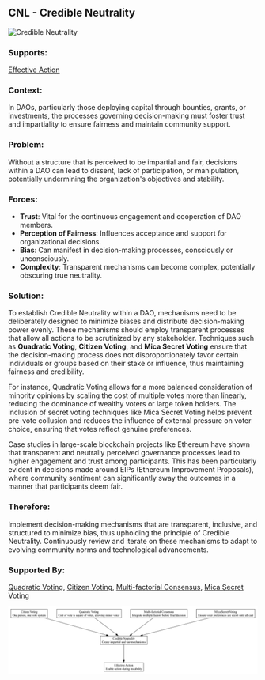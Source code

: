 ## CNL - Credible Neutrality

![Credible Neutrality](./output/illustration/credible_neutrality_illustration_v3.png)

### Supports:
[Effective Action](./effective_action.html)

### Context:
In DAOs, particularly those deploying capital through bounties, grants, or investments, the processes governing decision-making must foster trust and impartiality to ensure fairness and maintain community support.

### Problem:
Without a structure that is perceived to be impartial and fair, decisions within a DAO can lead to dissent, lack of participation, or manipulation, potentially undermining the organization's objectives and stability.

### Forces:
- **Trust**: Vital for the continuous engagement and cooperation of DAO members.
- **Perception of Fairness**: Influences acceptance and support for organizational decisions.
- **Bias**: Can manifest in decision-making processes, consciously or unconsciously.
- **Complexity**: Transparent mechanisms can become complex, potentially obscuring true neutrality.

### Solution:
To establish Credible Neutrality within a DAO, mechanisms need to be deliberately designed to minimize biases and distribute decision-making power evenly. These mechanisms should employ transparent processes that allow all actions to be scrutinized by any stakeholder. Techniques such as **Quadratic Voting**, **Citizen Voting**, and **Mica Secret Voting** ensure that the decision-making process does not disproportionately favor certain individuals or groups based on their stake or influence, thus maintaining fairness and credibility.

For instance, Quadratic Voting allows for a more balanced consideration of minority opinions by scaling the cost of multiple votes more than linearly, reducing the dominance of wealthy voters or large token holders. The inclusion of secret voting techniques like Mica Secret Voting helps prevent pre-vote collusion and reduces the influence of external pressure on voter choice, ensuring that votes reflect genuine preferences.

Case studies in large-scale blockchain projects like Ethereum have shown that transparent and neutrally perceived governance processes lead to higher engagement and trust among participants. This has been particularly evident in decisions made around EIPs (Ethereum Improvement Proposals), where community sentiment can significantly sway the outcomes in a manner that participants deem fair.

### Therefore:
Implement decision-making mechanisms that are transparent, inclusive, and structured to minimize bias, thus upholding the principle of Credible Neutrality. Continuously review and iterate on these mechanisms to adapt to evolving community norms and technological advancements.

### Supported By:
[Quadratic Voting](./quadratic_voting.html), [Citizen Voting](./citizen_voting.html), [Multi-factorial Consensus](./multi_factorial_consensus.html), [Mica Secret Voting](./mica_secret_voting.html)

![Credible Neutrality](./output/credible_neutrality_specific_graph_v3.png)